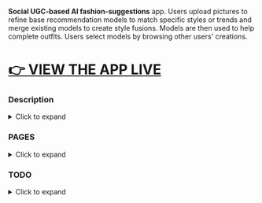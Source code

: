 **Social UGC-based AI fashion-suggestions** app. Users upload pictures to refine base recommendation models to match specific styles or trends and merge existing models to create style fusions. Models are then used to help complete outfits. Users select models by browsing other users' creations.

# [👉 VIEW THE APP LIVE](https://clementine-christian-byrnes-projects.vercel.app/featured)


### Description


<details>

<summary>Click to expand</summary>

Main thing the user will do: (1) Upload selfies of what they are currenlt wearing (2) segmentation + txt2img -> the items are automatically catalogued, (3) They choose which of the items they are wearing shouldn't change which can change, (4) They choose a model (e.g., an athleisure model, a 90s model, a grunge model, etc.), (5) They get suggestions for how to complete/alter the outfit. 

Since the only user data required is a selfie once per use, it avoids the hurdle of forcing users to upload/enter their entire wardrobe at any point (the main hurdle that holds back the fashion-tech space IMO). The zero-to-demo time on first use should be <3 minutes.

In this app, I applied the lessons I learned in a Gamification course to create a more engaging interface, account for different player types, design with the user's loops in mind, and motivate desired behaviors in a purposeful way 🤗.



Populated with AI-generated content/posts/pictures and 200+ users, each with their own set of cohesive data/photoes/models/

</details>

<!-- &nbsp; -->

### PAGES


<details>

<summary>Click to expand</summary>

- 🌐 Home Page
  - Live View - [Home Page (returning user)](https://clementine-christian-byrnes-projects.vercel.app/)
  - Source - [/index.jsx](https://github.com/christian-byrne/clementine/blob/main/pages/index.jsx)
- 📦 Dress
  - Live View - [Dress - Get Suggestions (main use)](https://clementine-christian-byrnes-projects.vercel.app/dress)
  - Source - [dress.jsx](https://github.com/christian-byrne/clementine/blob/main/pages/dress.jsx)
- 💎 Currency
  - Live View - [Rubies - In-site Currency Dashboard](https://clementine-christian-byrnes-projects.vercel.app/rubies)
  - Source - [rubies/index.jsx](https://github.com/christian-byrne/clementine/blob/main/pages/rubies/index.jsx)
- 🏆 Leaderboards
  - Live View - [Micro-Leaderboards Page](https://clementine-christian-byrnes-projects.vercel.app/leaderboards)
  - Source - [leaderboards.jsx](https://github.com/christian-byrne/clementine/blob/main/pages/leaderboards.jsx)
- 👤 User Profile
  - Live View - Example Users
    - Wednesday Addams - [user/wednesday-addams](https://clementine-christian-byrnes-projects.vercel.app/user/wednesday-addams)
    - astarisborn - [user/astarisborn](https://clementine-christian-byrnes-projects.vercel.app/user/astarisborn)
    - Kate Mercer - [user/kate-mercer](https://clementine-christian-byrnes-projects.vercel.app/user/kate-mercer)
    - Lena Double - [user/lena-double](https://clementine-christian-byrnes-projects.vercel.app/user/lena-double)
  - Source - [user/[name].jsx](https://github.com/christian-byrne/clementine/blob/main/pages/user/%5Bname%5D.jsx)
- 🎨 Create
  - Live View - [Create/Refine Stylists (models)](https://clementine-christian-byrnes-projects.vercel.app/create/refine)
  - Source - [create/refine/index.jsx](https://github.com/christian-byrne/clementine/blob/main/pages/create/refine/index.jsx)
- 🔄 Merge
  - Live View - [Merge Stylists (models)](https://clementine-christian-byrnes-projects.vercel.app/create/merge)
  - Source - [create/merge/index.jsx](https://github.com/christian-byrne/clementine/blob/main/pages/create/merge/index.jsx)
- 👒 Styles
  - Live View - [Styles - Stylist Creation Reference Points/Glossary](https://clementine-christian-byrnes-projects.vercel.app/styles)
  - Source - [styles.jsx](https://github.com/christian-byrne/clementine/blob/main/pages/styles.jsx)
- 🌟 Featured
  - Live View - [Featured Content (live feed)](https://clementine-christian-byrnes-projects.vercel.app/featured)
  - Source - [featured.jsx](https://github.com/christian-byrne/clementine/blob/main/pages/featured.jsx)
- 👗 Stylists
  - Live View - [Stylists (models scroller browsing)](https://clementine-christian-byrnes-projects.vercel.app/browse/stylists/0)
  - Source - [browse/[contentType]/[itemName].jsx](https://github.com/christian-byrne/clementine/blob/main/pages/browse/%5BcontentType%5D/%5BitemName%5D.jsx)
- 📷 Photos
  - Live View - [Photos (scroller browsing)](https://clementine-christian-byrnes-projects.vercel.app/browse/photos/0)
  - Source - [browse/[contentType]/[itemName].jsx](https://github.com/christian-byrne/clementine/blob/main/pages/browse/%5BcontentType%5D/%5BitemName%5D.jsx) 
- 📝 Blog Pages
  - Live View - [Blog - All Articles](https://clementine-christian-byrnes-projects.vercel.app/blog)
  - Source - [blog/index.jsx](https://github.com/christian-byrne/clementine/blob/main/pages/blog/index.jsx)
- 📜 Silhouettes
  - Live View - [Silhouettes - Reference & Workshop (canvas)](https://clementine-christian-byrnes-projects.vercel.app/blog/blue-is-a-language/silhouettes) 
  - Source - [blog/blue-is-a-language/silhouettes.jsx](https://github.com/christian-byrne/clementine/blob/main/pages/blog/blue-is-a-language/silhouettes.jsx)
- 🎉 New User Welcome/Signup Page
  - In Progress...
- My Closet
  - In Progress... 
- Daily Tasks
  - In Progress...
- Site-wide Search
  - In Progress...


&nbsp; 

</details>

### TODO

<details>

<summary>Click to expand</summary>



- [ ] Site-wide search
  - [ ] search bar in navbar
  - [ ] search page
  - [ ] search results page
- [ ] Upload process - main part of demo
  - [ ] 1 selfie -> 
  - [ ] 2 txt2img -> 
  - [ ] 3 segmentation -> 
  - [ ] 4 descriptions paired with segmented alpha layers ->
  - [ ] 5 display -> 
  - [ ] 6 update req
- [ ] User login and signup
  - [ ] ruby fields to user record
  - [ ] login credential db separated
  - [ ] sessions 
- [ ] Cards accept badge breakpoint arg from Pages and pass to TagBadges component when appropriate (given differing card col sizings per page)
- [ ] small image/svg/icon property for items/stylists/etc.
  - [ ] use in tables
  - [ ] use in .... 
- [x] Create Stylist page
  - [x] merge n existing styles indicating n weight for each
  - [x] merge existing style with new photos drag and drop
- [x] Dress page
  - [x] choose from stylist list (table mapping user pkeys to saved or accessible Stylist pkeys)
  - [x] choose input items from closet (table which includes Item records)
- [x] StyleCard xOverflow on small width screens
- [x] X-axis units on currency graph
- [ ] Individual Badges Page (user achievement badges not tag badges)
- [x] Branding
- [x] Favicon
- [ ] Closet Page
- [x] TikTok Scroller padding algorithm so footer always bottom at same y-coordinate
- [ ] Salesforce Img2Txt implementation
- [x] Styles/movements directory
- [ ] Glossary of terms in blog (OneNote Fa)
- [x] "bio" to user record field
- [x] Photos on content cards -> carousels
- [x] Responsive photo grid doesn't go to configurations that wouldnt be possible with the size of the passed photo data argument
- [x] Overlaid caption title on scroller view should be flush with bottom in 3-row grid view
- [x] On mobile scroller view: keydown/keyup events need to be replaced with touch events
- [ ] User profile content title -> clickable "view more" badge -> scroller view but filtered to only include items from that user
- [x] New homepage corresponds to player pathway/loop analysis
  - [x] leaderboard preview
  - [x] Smaller model and photo cards
- [x] Close navbar by default on mobile
- [ ] Landing/demo page for new (visited <3 times) users
  - [ ] Demo
  - [ ] Signup form
- [x] Currency Page
- [x] Dress/Suggestions Page 
- [ ] scrollbars on mobile (leaderboard)
- [x] Pause github actions workflow while using Vercel
- [x] Model/Post Page more like civ post
  - [ ] Additional metadata
  - [ ] Socials link
  - [x] Blog
  - [ ] References
  - [ ] comments
- [ ] Daily Tasks Page
- [x] Blog routing
  - [x] Add silhouttes back to blog
  - [x] change location of other blog pages
<!-- - [ ] [Search feature on leaderboards](https://mdbootstrap.com/docs/react/data/datatables/#:~:text=SHOW%20CODE-,Search,-Use%20search%20proprty) -->


</details>

